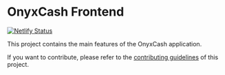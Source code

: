 # OnyxCash Frontend

[![Netlify Status](https://api.netlify.com/api/v1/badges/7bebf1a3-be7b-4165-afd1-446256acd5e3/deploy-status)](https://app.netlify.com/sites/pancake-prod/deploys)

This project contains the main features of the OnyxCash application.

If you want to contribute, please refer to the [contributing guidelines](./CONTRIBUTING.md) of this project.
